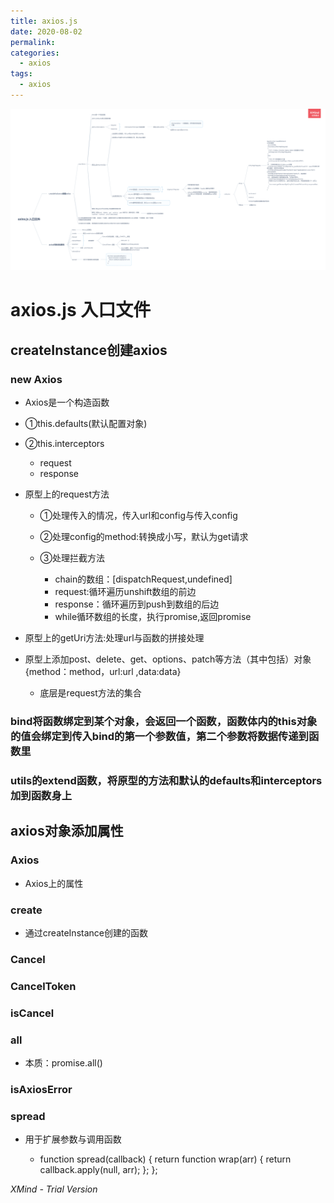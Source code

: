 ```yaml
---
title: axios.js
date: 2020-08-02 
permalink: 
categories: 
  - axios
tags: 
  - axios
---
```

![avatar](../images/axios.png)
# axios.js 入口文件

## createInstance创建axios

### new Axios

- Axios是一个构造函数
- ①this.defaults(默认配置对象) 
- ②this.interceptors

	- request
	- response

- 原型上的request方法

	- ①处理传入的情况，传入url和config与传入config
	- ②处理config的method:转换成小写，默认为get请求
	- ③处理拦截方法

		- chain的数组：[dispatchRequest,undefined]
		- request:循环遍历unshift数组的前边
		- response：循环遍历到push到数组的后边
		- while循环数组的长度，执行promise,返回promise

- 原型上的getUri方法:处理url与函数的拼接处理
- 原型上添加post、delete、get、options、patch等方法（其中包括）对象{method：method，url:url ,data:data}

	- 底层是request方法的集合

### bind将函数绑定到某个对象，会返回一个函数，函数体内的this对象的值会绑定到传入bind的第一个参数值，第二个参数将数据传递到函数里

### utils的extend函数，将原型的方法和默认的defaults和interceptors加到函数身上

## axios对象添加属性

### Axios

- Axios上的属性

### create

- 通过createInstance创建的函数

### Cancel

### CancelToken

### isCancel

### all

- 本质：promise.all()

### isAxiosError

### spread

- 用于扩展参数与调用函数    

	- function spread(callback) {
  return function wrap(arr) {
    return callback.apply(null, arr);
  };
};

*XMind - Trial Version*